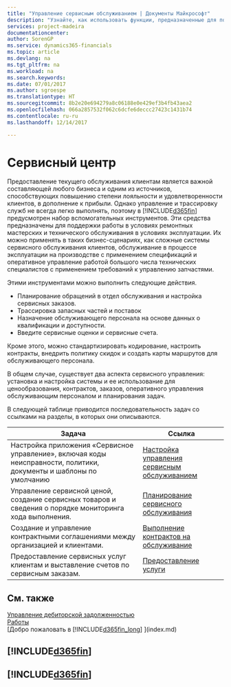 ```yaml
---
title: "Управление сервисным обслуживанием | Документы Майкрософт"
description: "Узнайте, как использовать функции, предназначенные для поддержки операций ремонтной мастерской и выездного обслуживания."
services: project-madeira
documentationcenter: 
author: SorenGP
ms.service: dynamics365-financials
ms.topic: article
ms.devlang: na
ms.tgt_pltfrm: na
ms.workload: na
ms.search.keywords: 
ms.date: 07/01/2017
ms.author: sgroespe
ms.translationtype: HT
ms.sourcegitcommit: 8b2e20e694279a8c06188e0e429ef3b4fb43aea2
ms.openlocfilehash: 066a2857532f062c6dcfe6deccc27423c1431b74
ms.contentlocale: ru-ru
ms.lasthandoff: 12/14/2017

---
```

# <a name="service-management"></a>Сервисный центр
Предоставление текущего обслуживания клиентам является важной составляющей любого бизнеса и одним из источников, способствующих повышению степени лояльности и удовлетворенности клиентов, в дополнение к прибыли. Однако управление и трассировку служб не всегда легко выполнять, поэтому в [!INCLUDE[d365fin](includes/d365fin_md.md)] предусмотрен набор вспомогательных инструментов. Эти средства предназначены для поддержки работы в условиях ремонтных мастерских и технического обслуживания в условиях эксплуатации. Их можно применять в таких бизнес-сценариях, как сложные системы сервисного обслуживания клиентов, обслуживание в процессе эксплуатации на производстве с применением спецификаций и оперативное управление работой большого числа технических специалистов с применением требований к управлению запчастями.  

 Этими инструментами можно выполнить следующие действия.  

* Планирование обращений в отдел обслуживания и настройка сервисных заказов.  
* Трассировка запасных частей и поставок  
* Назначение обслуживающего персонала на основе данных о квалификации и доступности.  
* Введите сервисные оценки и сервисные счета.  

Кроме этого, можно стандартизировать кодирование, настроить контракты, внедрить политику скидок и создать карты маршрутов для обслуживающего персонала.  

В общем случае, существует два аспекта сервисного управления: установка и настройка системы и ее использование для ценообразования, контрактов, заказов, оперативного управления обслуживающим персоналом и планирования задач.  

В следующей таблице приводится последовательность задач со ссылками на разделы, в которых они описываются.   

|**Задача**|**Ссылка**|  
|------------|-------------|  
|Настройка приложения «Сервисное управление», включая коды неисправности, политики, документы и шаблоны по умолчанию|[Настройка управления сервисным обслуживанием](service-setup-service.md)|  
|Управление сервисной ценой, создание сервисных товаров и сведения о порядке мониторинга хода выполнения.|[Планирование сервисного обслуживания](service-plan-service.md)|  
|Создание и управление контрактными соглашениями между организацией и клиентами.|[Выполнение контрактов на обслуживание](service-fulfill-service-contracts.md)|  
|Предоставление сервисных услуг клиентам и выставление счетов по сервисным заказам.|[Предоставление услуги](service-deliver-service.md)|  

## <a name="see-also"></a>См. также  
[Управление дебиторской задолженностью](receivables-manage-receivables.md)   
[Работы](projects-how-create-jobs.md)   
[Добро пожаловать в [!INCLUDE[d365fin_long](includes/d365fin_long_md.md)] ](index.md)

## [!INCLUDE[d365fin](includes/free_trial_md.md)]  
## [!INCLUDE[d365fin](includes/training_link_md.md)]

